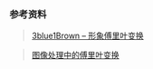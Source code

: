 


### 参考资料

> [3blue1Brown – 形象傅里叶变换](https://www.bilibili.com/video/BV1pW411J7s8/?spm_id_from=333.337.search-card.all.click&vd_source=389ad1f24e143504d05c538916c8c532)

> [图像处理中的傅里叶变换](https://zhuanlan.zhihu.com/p/360764625)